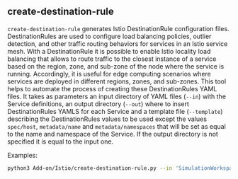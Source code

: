 ## create-destination-rule

`create-destination-rule` generates Istio DestinationRule configuration files. DestinationRules are used to configure load balancing policies, outlier detection, and other traffic routing behaviors for services in an Istio service mesh. With a DestinationRule it is possible to enable Istio locality load balancing that allows to route traffic to the closest instance of a service based on the region, zone, and sub-zone of the node where the service is running. Accordingly, it is useful for edge computing scenarios where services are deployed in different regions, zones, and sub-zones.
This tool helps to automate the process of creating these DestinationRules YAML files.
It takes as parameters an input directory of YAML files (`--in`) with the Service definitions, an output directory (`--out`) where to insert DestinationRules YAMLS for each Service and a template file (`--template`) describing the DestinationRules values to be used except the values `spec/host`, `metadata/name` and `metadata/namespaces` that will be set as equal to the name and namespace of the Service. If the output directory is not specified it is equal to the input one.

Examples:
```zsh
python3 Add-on/Istio/create-destination-rule.py --in 'SimulationWorkspace/yamls' --out 'SimulationWorkspace/dest-rule-yamls' --template 'Add-on/Istio/destination-rule-template.yaml' 
```

